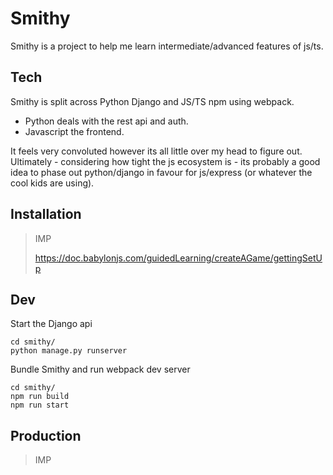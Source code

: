 # Smithy
 
Smithy is a project to help me learn intermediate/advanced features of js/ts.
 
## Tech
 
Smithy is split across Python Django and JS/TS npm using webpack.
 
 * Python deals with the rest api and auth.
 * Javascript the frontend.
 
It feels very convoluted however its all little over my head to figure out.
Ultimately - considering how tight the js ecosystem is - its probably a good idea to phase out python/django in favour for js/express (or whatever the cool kids are using).
 
## Installation

 > IMP
 >
 > https://doc.babylonjs.com/guidedLearning/createAGame/gettingSetUp
 
## Dev

Start the Django api

```
cd smithy/
python manage.py runserver
```

Bundle Smithy and run webpack dev server

```
cd smithy/
npm run build
npm run start
```

## Production

 > IMP